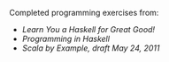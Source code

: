Completed programming exercises from:

 - *Learn You a Haskell for Great Good!*
 - *Programming in Haskell*
 - *Scala by Example, draft May 24, 2011*
